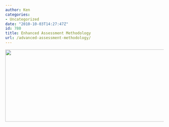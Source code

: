 ```yaml
---
author: Ken
categories:
- Uncategorized
date: "2010-10-03T14:27:47Z"
id: 780
title: Enhanced Assessment Methodology
url: /advanced-assessment-methodology/
---
```

[<img class="alignnone size-full wp-image-784" title="Dilbert's Advanced Assessment Methodology" src="/assets/images/clip_image0012.gif" alt="" width="512" height="230" srcset="/assets/images/clip_image0012.gif 640w, /assets/images/clip_image0012-300x134.gif 300w" sizes="(max-width: 512px) 100vw, 512px" />](/assets/images/clip_image0012.gif)

